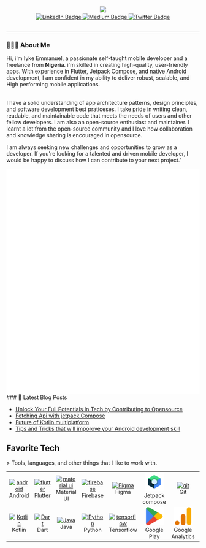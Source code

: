 <div id="header" align="center">
  <img src="https://media.giphy.com/media/M9gbBd9nbDrOTu1Mqx/giphy.gif" width="100"/>
  
<div id="badges">
  <a href="https://www.linkedin.com/in/emmanueldav/">
    <img src="https://img.shields.io/badge/LinkedIn-blue?style=for-the-badge&logo=linkedin&logoColor=white" alt="LinkedIn Badge"/>
  </a>
  <a href="https://emmanueldav.medium.com/">
    <img src="https://img.shields.io/badge/Medium-white?style=for-the-badge&logo=Medium&logoColor=black" alt="Medium Badge"/>
  </a>
  <a href="https://twitter.com/EmmanuelDav_K">
    <img src="https://img.shields.io/badge/Twitter-blue?style=for-the-badge&logo=twitter&logoColor=white" alt="Twitter Badge"/>
  </a>
</div>
  
<img src="https://komarev.com/ghpvc/?username=Emmanueldav&style=flat-square&color=blue" alt=""/>
</div>

  ---
  
<h3> 👨🏻‍💻 About Me </h3>
Hi, i'm Iyke Emmanuel, a passionate self-taught mobile developer and a freelance from <b>Nigeria</b>. i'm skilled in creating high-quality, user-friendly apps. With experience in Flutter, Jetpack Compose, and native Android development, I am confident in my ability to deliver robust, scalable, and High performing mobile applications.

<br/> I have a solid understanding of app architecture patterns, design principles, and software development best praticeses. I take pride in writing clean, readable, and maintainable code that meets the needs of users and other fellow developers. I am also an open-source enthusiast and maintainer. I learnt a lot from the open-source community and I love how collaboration and knowledge sharing is encouraged in opensource.

I am always seeking new challenges and opportunities to grow as a developer. If you're looking for a talented and driven mobile developer, I would be happy to discuss how I can contribute to your next project."

<a href="#iyke-title">
  <img src="https://github.com/EmmanuelDav/github-stats-transparent/blob/output/generated/overview.svg" alt="iyke" align="right" />
</a>
<br/> <a href="#iyke-title">
  <img src="https://github.com/EmmanuelDav/github-stats-transparent/blob/output/generated/languages.svg" alt="iyke" align="left" />
</a>

<br/> ### 📕 Latest Blog Posts
<!-- BLOG-POST-LIST:START -->
- [Unlock Your Full Potentials In Tech by Contributing to Opensource](https://emmanueldav.medium.com/unlock-your-full-potentials-in-tech-by-contributing-to-open-source-2a663bd4381d)
- [Fetching Api with jetpack Compose](https://medium.com/@emmanueldav/fetching-data-from-api-in-jetpack-compose-5598fa55428d)
- [Future of Kotlin multiplatform](https://medium.com/@emmanueldav/the-future-with-kotlin-multiplatform-6e2eec6abda)
- [Tips and Tricks that will imporove your Android development skill](https://medium.com/@emmanueldav/tips-and-tricks-that-would-improve-your-skills-as-an-android-developer-7e2e81351877)
<!-- BLOG-POST-LIST:END -->
  </p>

<h2 align="left" id="iyke-tech">Favorite Tech</h2>
> Tools, languages, and other things that I like to work with.
<table>
  <tr>
    <td align="center" width="96">
      <a href="#iyke-tech">
        <img src="https://github.com/rahul-jha98/README_icons/blob/main/language_and_tools/square/android/android.svg" width="48" height="48" alt="android" />
      </a>
      <br>Android
    </td>
    <td align="center" width="96">
      <a href="#iyke-tech">
        <img src="https://github.com/EmmanuelDav/README_icons/blob/main/language_and_tools/square/flutter/flutter.svg" width="48" height="48" alt="flutter" />
      </a>
      <br>Flutter
    </td>
    <td align="center" width="96">
      <a href="#iyke-tech">
        <img src="https://github.com/EmmanuelDav/README_icons/blob/main/language_and_tools/square/material-ui/material-ui.svg" width="48" height="48" alt="material ui" />
      </a>
      <br>Material UI
    </td>
    <td align="center" width="96">
      <a href="#iyke-tech">
        <img src="https://github.com/EmmanuelDav/README_icons/blob/main/language_and_tools/square/firebase/firebase.svg" width="48" height="48" alt="firebase" />
      </a>
      <br>Firebase
    </td>
    <td align="center" width="96">
      <a href="#iyke-tech">
        <img src="https://github.com/EmmanuelDav/README_icons/blob/main/language_and_tools/square/figma/figma.svg" width="48" height="48" alt="Figma"  />
      </a>
      <br>Figma
    </td>
    <td align="center" width="96">
      <a href="#iyke-tech">
        <img src="./img/jetpack.png" width="48" height="48" alt="JetPack" />
      </a>
      <br>Jetpack compose
    </td>
    <td align="center" width="96">
      <a href="#iyke-tech" >
        <img src="https://github.com/EmmanuelDav/README_icons/blob/main/language_and_tools/square/git-scm/git-scm.svg" width="48" height="48" alt="git" />
      </a>
      <br>Git
    </td>
    <td align="center" width="96">
      <a href="#iyke-tech">
        <img src="./img/espresso.png" width="48" height="48" alt="espresso" />
      </a>
      <br>Espresso
    </td>
    <td align="center" width="96">
      <a href="#iyke-tech">
        <img src="./img/mockito.png" width="48" height="48" alt="mockito" />
      </a>
      <br>Mockito 
    </td>
  </tr>
  <tr>
    <td align="center" width="96"> 
      <a href="#iyke-tech" >
        <img src="https://github.com/EmmanuelDav/README_icons/blob/main/language_and_tools/square/kotlin/kotlin.svg" width="48" height="48" alt="Kotlin" />
      </a>
      <br>Kotlin
    </td>
    <td align="center" width="96">
      <a href="#iyke-tech" >
        <img src="https://github.com/EmmanuelDav/README_icons/blob/main/language_and_tools/square/dart/dart.svg" width="48" height="48" alt="Dart" />
      </a>
      <br>Dart
    </td>
    <td align="center"  width="96">
      <a href="#iyke-tech">
        <img src="https://github.com/EmmanuelDav/README_icons/blob/main/language_and_tools/square/java/java.svg" width="48" height="48" alt="Java" />
      </a>
      <br>Java
    </td>
    <td align="center"  width="96">
      <a href="#iyke-tech">
        <img src="https://github.com/EmmanuelDav/README_icons/blob/main/language_and_tools/square/python/python.svg" width="48" height="48" alt="Python" />
      </a>
      <br>Python
    </td>
    <td align="center" width="96">
      <a href="#iyke-tech">
        <img src="https://github.com/EmmanuelDav/README_icons/blob/main/language_and_tools/square/tensorflow/tensorflow.svg" width="48" height="48" alt="tensorflow" />
      </a>
      <br>Tensorflow
    </td>
    <td align="center"  width="96">
      <a href="#iyke-tech">
        <img src="./img/playstore.png" width="48" height="48" alt="Google Play" />
      </a>
      <br>Google Play
    </td>
    <td align="center" width="96">
      <a href="#iyke-tech" >
        <img src="img/googleana.png" width="48" height="48" alt="google analytics" />
      </a>
      <br>Google Analytics
    </td>
    <td align="center" width="96">
      <a href="#iyke-tech" >
        <img src="./img/jira.png" width="48" height="48" alt="Jira" />
      </a>
      <br>Jira
    </td>
    <td align="center" width="96">
      <a href="#iyke-tech" >
        <img src="./img/appstore.png" width="48" height="48" alt="Appstore" />
      </a>
      <br>App store
    </td>
  </tr>
</table>

